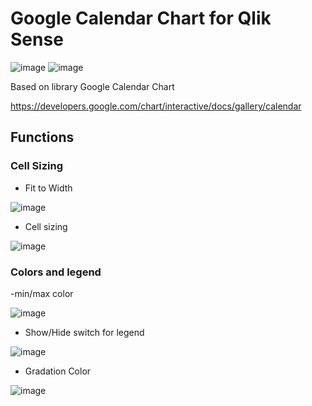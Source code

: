 # Google Calendar Chart for Qlik Sense
![image](https://user-images.githubusercontent.com/7877793/197676306-da3eff9d-7fef-4295-ba89-f53c38a9ff1e.png)
![image](https://user-images.githubusercontent.com/7877793/197672644-a1eeb5e1-90c4-4247-8b28-c60705efcd02.png)

Based on library Google Calendar Chart

https://developers.google.com/chart/interactive/docs/gallery/calendar


## Functions

### Cell Sizing

- Fit to Width

![image](https://user-images.githubusercontent.com/7877793/197673274-82ec2964-a4ef-4dbf-9122-bb661db421ed.png)


- Cell sizing

![image](https://user-images.githubusercontent.com/7877793/197673330-d65c99af-3d31-4364-8729-e8f432b70e57.png)


### Colors and legend

-min/max color

![image](https://user-images.githubusercontent.com/7877793/197673620-552ad27a-9bc1-4ba8-ae29-5d60707c9ace.png)


- Show/Hide switch for legend 

![image](https://user-images.githubusercontent.com/7877793/197674544-709b306f-e504-4209-a7e4-d0e114e73ea6.png)


- Gradation Color

![image](https://user-images.githubusercontent.com/7877793/197674740-0bcda324-a091-40c3-9bb6-b7e704fea0d0.png)
